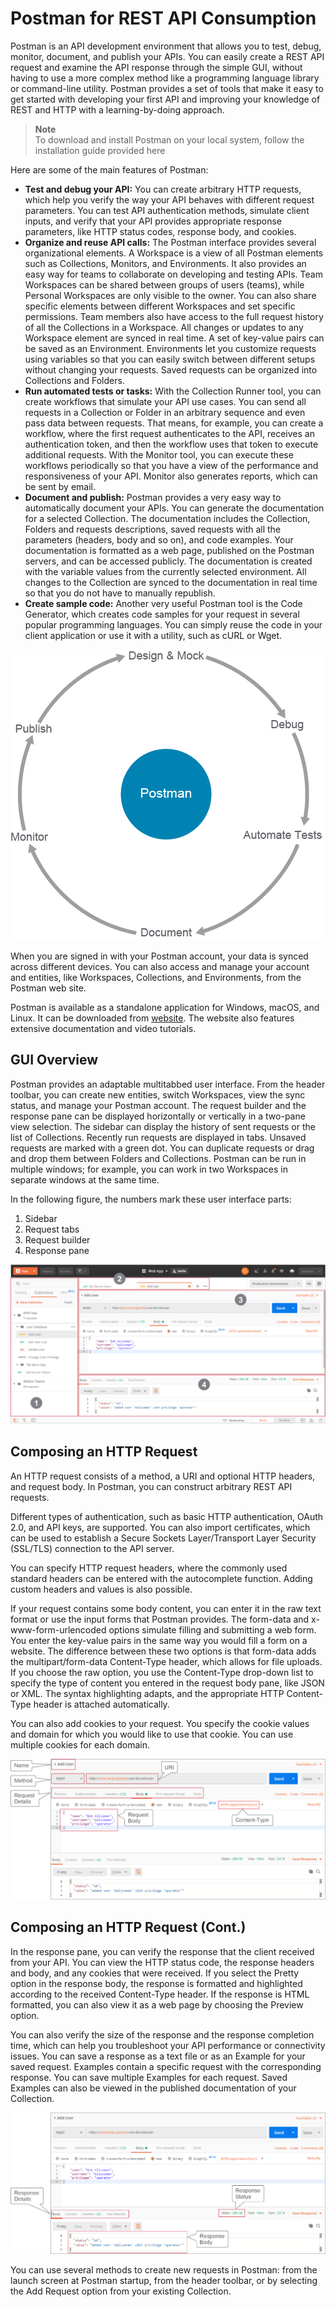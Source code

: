 
# Postman for REST API Consumption

Postman is an API development environment that allows you to test, debug, monitor, document, and publish your APIs. You can easily create a REST API request and examine the API response through the simple GUI, without having to use a more complex method like a programming language library or command-line utility. Postman provides a set of tools that make it easy to get started with developing your first API and improving your knowledge of REST and HTTP with a learning-by-doing approach.

> **Note** \
> To download and install Postman on your local system, follow the installation guide provided here

Here are some of the main features of Postman:

- **Test and debug your API:** You can create arbitrary HTTP requests, which help you verify the way your API behaves with different request parameters. You can test API authentication methods, simulate client inputs, and verify that your API provides appropriate response parameters, like HTTP status codes, response body, and cookies.
- **Organize and reuse API calls:** The Postman interface provides several organizational elements. A Workspace is a view of all Postman elements such as Collections, Monitors, and Environments. It also provides an easy way for teams to collaborate on developing and testing APIs. Team Workspaces can be shared between groups of users (teams), while Personal Workspaces are only visible to the owner. You can also share specific elements between different Workspaces and set specific permissions. Team members also have access to the full request history of all the Collections in a Workspace. All changes or updates to any Workspace element are synced in real time. A set of key-value pairs can be saved as an Environment. Environments let you customize requests using variables so that you can easily switch between different setups without changing your requests. Saved requests can be organized into Collections and Folders.
- **Run automated tests or tasks:** With the Collection Runner tool, you can create workflows that simulate your API use cases. You can send all requests in a Collection or Folder in an arbitrary sequence and even pass data between requests. That means, for example, you can create a workflow, where the first request authenticates to the API, receives an authentication token, and then the workflow uses that token to execute additional requests. With the Monitor tool, you can execute these workflows periodically so that you have a view of the performance and responsiveness of your API. Monitor also generates reports, which can be sent by email.
- **Document and publish:** Postman provides a very easy way to automatically document your APIs. You can generate the documentation for a selected Collection. The documentation includes the Collection, Folders and requests descriptions, saved requests with all the parameters (headers, body and so on), and code examples. Your documentation is formatted as a web page, published on the Postman servers, and can be accessed publicly. The documentation is created with the variable values from the currently selected environment. All changes to the Collection are synced to the documentation in real time so that you do not have to manually republish.
- **Create sample code:** Another very useful Postman tool is the Code Generator, which creates code samples for your request in several popular programming languages. You can simply reuse the code in your client application or use it with a utility, such as cURL or Wget.

![alt text](/DevNet/DEVASC/Images/image-40.png)

When you are signed in with your Postman account, your data is synced across different devices. You can also access and manage your account and entities, like Workspaces, Collections, and Environments, from the Postman web site.

Postman is available as a standalone application for Windows, macOS, and Linux. It can be downloaded from [website](http://www.getpostman.com.). The website also features extensive documentation and video tutorials.

## GUI Overview

Postman provides an adaptable multitabbed user interface. From the header toolbar, you can create new entities, switch Workspaces, view the sync status, and manage your Postman account. The request builder and the response pane can be displayed horizontally or vertically in a two-pane view selection. The sidebar can display the history of sent requests or the list of Collections. Recently run requests are displayed in tabs. Unsaved requests are marked with a green dot. You can duplicate requests or drag and drop them between Folders and Collections. Postman can be run in multiple windows; for example, you can work in two Workspaces in separate windows at the same time.

In the following figure, the numbers mark these user interface parts:

1. Sidebar
2. Request tabs
3. Request builder
4. Response pane

![alt text](/DevNet/DEVASC/Images/image-41.png)

## Composing an HTTP Request

An HTTP request consists of a method, a URI and optional HTTP headers, and request body. In Postman, you can construct arbitrary REST API requests.

Different types of authentication, such as basic HTTP authentication, OAuth 2.0, and API keys, are supported. You can also import certificates, which can be used to establish a Secure Sockets Layer/Transport Layer Security (SSL/TLS) connection to the API server.

You can specify HTTP request headers, where the commonly used standard headers can be entered with the autocomplete function. Adding custom headers and values is also possible.

If your request contains some body content, you can enter it in the raw text format or use the input forms that Postman provides. The form-data and x-www-form-urlencoded options simulate filling and submitting a web form. You enter the key-value pairs in the same way you would fill a form on a website. The difference between these two options is that form-data adds the multipart/form-data Content-Type header, which allows for file uploads. If you choose the raw option, you use the Content-Type drop-down list to specify the type of content you entered in the request body pane, like JSON or XML. The syntax highlighting adapts, and the appropriate HTTP Content-Type header is attached automatically.

You can also add cookies to your request. You specify the cookie values and domain for which you would like to use that cookie. You can use multiple cookies for each domain.

![alt text](/DevNet/DEVASC/Images/image-42.png)

## Composing an HTTP Request (Cont.)

In the response pane, you can verify the response that the client received from your API. You can view the HTTP status code, the response headers and body, and any cookies that were received. If you select the Pretty option in the response body, the response is formatted and highlighted according to the received Content-Type header. If the response is HTML formatted, you can also view it as a web page by choosing the Preview option.

You can also verify the size of the response and the response completion time, which can help you troubleshoot your API performance or connectivity issues. You can save a response as a text file or as an Example for your saved request. Examples contain a specific request with the corresponding response. You can save multiple Examples for each request. Saved Examples can also be viewed in the published documentation of your Collection.

![alt text](/DevNet/DEVASC/Images/image-43.png)

You can use several methods to create new requests in Postman: from the launch screen at Postman startup, from the header toolbar, or by selecting the Add Request option from your existing Collection.
